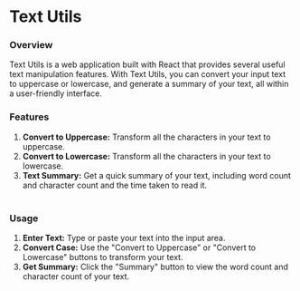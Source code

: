 <h1> Text Utils</h1>

<h3>Overview</h3>
Text Utils is a web application built with React that provides several useful text manipulation features. With Text Utils, you can convert your input text to uppercase or lowercase, and generate a summary of your text, all within a user-friendly interface.
<h3>Features</h3>
<ol>
<li><b>Convert to Uppercase:</b> Transform all the characters in your text to uppercase.</li>
<li><b>Convert to Lowercase:</b> Transform all the characters in your text to lowercase.<br></li>
<li><b>Text Summary:</b> Get a quick summary of your text, including word count and character count and the time taken to read it.</li><br>
</ol>
<h3>Usage</h3>
<ol>
<li><b>Enter Text:</b> Type or paste your text into the input area.</li>
<li><b>Convert Case:</b> Use the "Convert to Uppercase" or "Convert to Lowercase" buttons to transform your text.</li>
<li><b>Get Summary:</b> Click the "Summary" button to view the word count and character count of your text.</li>
</ol>
